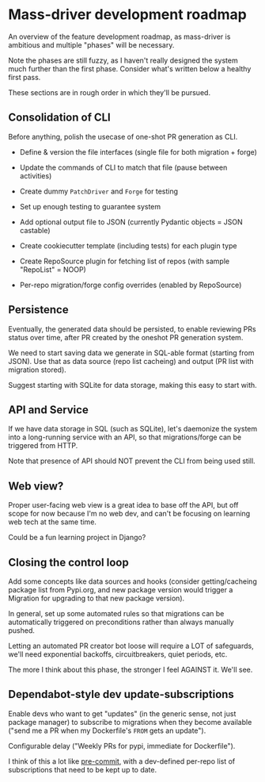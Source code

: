 # Mass-driver development roadmap

An overview of the feature development roadmap, as mass-driver is ambitious and
multiple "phases" will be necessary.

Note the phases are still fuzzy, as I haven't really designed the system much
further than the first phase. Consider what's written below a healthy first
pass.

These sections are in rough order in which they'll be pursued.

## Consolidation of CLI

Before anything, polish the usecase of one-shot PR generation as CLI.

- Define & version the file interfaces (single file for both migration + forge)
- Update the commands of CLI to match that file (pause between activities)
- Create dummy `PatchDriver` and `Forge` for testing
- Set up enough testing to guarantee system
- Add optional output file to JSON (currently Pydantic objects = JSON castable)
- Create cookiecutter template (including tests) for each plugin type


- Create RepoSource plugin for fetching list of repos (with sample "RepoList" = NOOP)
- Per-repo migration/forge config overrides (enabled by RepoSource)

## Persistence

Eventually, the generated data should be persisted, to enable reviewing PRs
status over time, after PR created by the oneshot PR generation system.

We need to start saving data we generate in SQL-able format (starting from
JSON). Use that as data source (repo list cacheing) and output (PR list with
migration stored).

Suggest starting with SQLite for data storage, making this easy to start with.

## API and Service

If we have data storage in SQL (such as SQLite), let's daemonize the system into
a long-running service with an API, so that migrations/forge can be triggered
from HTTP.

Note that presence of API should NOT prevent the CLI from being used still.


## Web view?

Proper user-facing web view is a great idea to base off the API, but off scope
for now because I'm no web dev, and can't be focusing on learning web tech at
the same time.

Could be a fun learning project in Django?

## Closing the control loop

Add some concepts like data sources and hooks (consider getting/cacheing package
list from Pypi.org, and new package version would trigger a Migration for
upgrading to that new package version).

In general, set up some automated rules so that migrations can be automatically
triggered on preconditions rather than always manually pushed.

Letting an automated PR creator bot loose will require a LOT of safeguards,
we'll need exponential backoffs, circuitbreakers, quiet periods, etc.

The more I think about this phase, the stronger I feel AGAINST it. We'll see.

## Dependabot-style dev update-subscriptions

Enable devs who want to get "updates" (in the generic sense, not just package
manager) to subscribe to migrations when they become available ("send me a PR
when my Dockerfile's `FROM` gets an update").

Configurable delay ("Weekly PRs for pypi, immediate for Dockerfile").

I think of this a lot like [pre-commit](https://pre-commit.com), with a dev-defined per-repo list
of subscriptions that need to be kept up to date.
